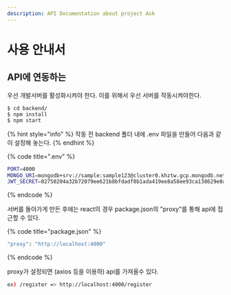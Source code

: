 ```yaml
---
description: API Documentation about project Ask
---
```


# 사용 안내서

## API에 연동하는 

우선 개발서버를 활성화시켜야 한다. 이를 위해서 우선 서버를 작동시켜야한다.  

```
$ cd backend/
$ npm install
$ npm start
```

{% hint style="info" %}
작동 전 backend 폴더 내에 .env 파일을 만들어 다음과 같이 설정해 놓는다.
{% endhint %}

{% code title=".env" %}
```bash
PORT=4000
MONGO_URI=mongodb+srv://sample:sample123@cluster0.khztw.gcp.mongodb.net/blog?retryWrites=true&w=majority
JWT_SECRET=02750204a32b72079ee621b8bfdadf0b1ada419ee8a58ee93ca138629e0a5b6735d169a01402752ff0066de7507da840daca07d293f34bca8037ee1e92086892
```
{% endcode %}

서버를 돌아가게 만든 후에는 react의 경우 package.json의 "proxy"를 통해 api에 접근할 수 있다.  

{% code title="package.json" %}
```bash
"proxy": "http://localhost:4000"
```
{% endcode %}

proxy가 설정되면 \(axios  등을 이용하\) api를 가져올수 있다.

```bash
ex) /register => http://localhost:4000/register
```

